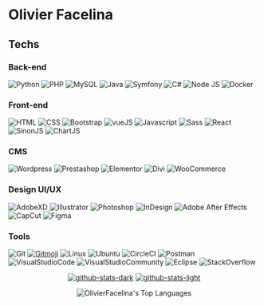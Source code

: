 # Olivier Facelina

## Techs
### Back-end

![Python](https://img.shields.io/badge/Python-black?style=for-the-badge&logo=python)
![PHP](https://img.shields.io/badge/PHP-black?style=for-the-badge&logo=php)
![MySQL](https://img.shields.io/badge/MySQL-black?style=for-the-badge&logo=mysql)
![Java](https://img.shields.io/badge/Java-black?style=for-the-badge&logo=java)
![Symfony](https://img.shields.io/badge/Symfony-black?style=for-the-badge&logo=symfony)
![C#](https://img.shields.io/badge/CSharp-black?style=for-the-badge&logo=csharp)
![Node JS](https://img.shields.io/badge/Node_JS-black?style=for-the-badge&logo=node.js)
![Docker](https://img.shields.io/badge/Docker-black?style=for-the-badge&logo=docker)

### Front-end

![HTML](https://img.shields.io/badge/HTML-black?style=for-the-badge&logo=html5)
![CSS](https://img.shields.io/badge/CSS-black?style=for-the-badge&logo=css3)
![Bootstrap](https://img.shields.io/badge/Bootstrap-black?style=for-the-badge&logo=bootstrap)
![vueJS](https://img.shields.io/badge/Vue_JS-black?style=for-the-badge&logo=vuejs)
![Javascript](https://img.shields.io/badge/Javascript-black?style=for-the-badge&logo=javascript)
![Sass](https://img.shields.io/badge/Sass-black?style=for-the-badge&logo=sass)
![React](https://img.shields.io/badge/React-black?style=for-the-badge&logo=react)
![SinonJS](https://img.shields.io/badge/Sinon_JS-black?style=for-the-badge&logo=sinonjs)
![ChartJS](https://img.shields.io/badge/ChartJS-black?style=for-the-badge&logo=chartjs)

### CMS

![Wordpress](https://img.shields.io/badge/Wordpress-black?style=for-the-badge&logo=wordpress)
![Prestashop](https://img.shields.io/badge/Prestashop-black?style=for-the-badge&logo=prestashop)
![Elementor](https://img.shields.io/badge/Elementor-black?style=for-the-badge&logo=elementor)
![Divi](https://img.shields.io/badge/Divi-black?style=for-the-badge&logo=divi)
![WooCommerce](https://img.shields.io/badge/WooCommerce-black?style=for-the-badge&logo=woocommerce)

### Design UI/UX

![AdobeXD](https://img.shields.io/badge/AdobeXD-black?style=for-the-badge&logo=adobexd)
![Illustrator](https://img.shields.io/badge/AdobeIllustrator-black?style=for-the-badge&logo=adobeillustrator)
![Photoshop](https://img.shields.io/badge/AdobePhotoshop-black?style=for-the-badge&logo=adobephotoshop)
![InDesign](https://img.shields.io/badge/AdobeInDesign-black?style=for-the-badge&logo=adobeindesign)
![Adobe After Effects](https://img.shields.io/badge/AdobeAfterEffects-black?style=for-the-badge&logo=adobeaftereffects)
![CapCut](https://img.shields.io/badge/CapCut-black?style=for-the-badge&logo=capcut)
![Figma](https://img.shields.io/badge/Figma-black?style=for-the-badge&logo=figma)



### Tools

![Git](https://img.shields.io/badge/Git-black?style=for-the-badge&logo=git)
[![Gitmoji](https://img.shields.io/badge/😜_Gitmoji-black?style=for-the-badge)](https://gitmoji.dev)
![Linux](https://img.shields.io/badge/Linux-black?style=for-the-badge&logo=linux)
![Ubuntu](https://img.shields.io/badge/Ubuntu-black?style=for-the-badge&logo=ubuntu)
![CircleCI](https://img.shields.io/badge/CircleCI-black?style=for-the-badge&logo=circleci)
![Postman](https://img.shields.io/badge/Postman-black?style=for-the-badge&logo=postman)
![VisualStudioCode](https://img.shields.io/badge/VisualStudioCode-black?style=for-the-badge&logo=visualstudiocode)
![VisualStudioCommunity](https://img.shields.io/badge/VisualStudioCommunity-black?style=for-the-badge&logo=visualstudiocommunity)
![Eclipse](https://img.shields.io/badge/Eclipse-black?style=for-the-badge&logo=eclipse)
![StackOverflow](https://img.shields.io/badge/StackOverflow-black?style=for-the-badge&logo=stackoverflow)


<div align="center">

  [![github-stats-dark](https://github-readme-stats.vercel.app/api?username=OlivierFacelina&show_icons=true&theme=dark#gh-dark-mode-only)](https://github.com/anuraghazra/github-readme-stats#gh-dark-mode-only)
  [![github-stats-light](https://github-readme-stats.vercel.app/api?username=OlivierFacelina&show_icons=true&theme=default#gh-light-mode-only)](https://github.com/anuraghazra/github-readme-stats#gh-light-mode-only)

</div>

<div align="center">

  ![OlivierFacelina's Top Languages](https://github-readme-stats.vercel.app/api/top-langs/?username=OlivierFacelina&theme=vue-dark&show_icons=true&hide_border=true&layout=compact)

</div>
